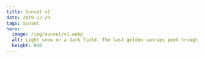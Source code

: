 ```yaml
---
title: Sunset v1
date: 2019-12-29
tags: sunset
hero:
  image: /img/sunset/v1.webp
  alt: Light snow on a dark field. The last golden sunrays peek trough a distant forest under a dark sky.
  height: 840
---
```

